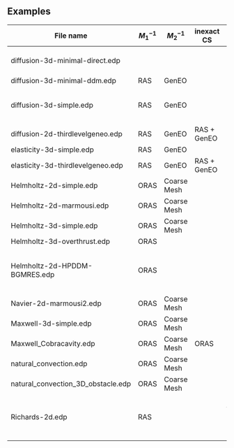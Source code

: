 ## Examples

| File name                          | $M^{-1}_1$ | $M^{-1}_2$  | inexact CS  | comments                                           |
| ---------------------------------- | ---------- | ----------- | ----------- | -------------------------------------------------- |
| diffusion-3d-minimal-direct.edp    |            |             |             | direct solver <br> MUMPS                           |
| diffusion-3d-minimal-ddm.edp       | RAS        | GenEO       |             |                                                    |
| diffusion-3d-simple.edp            | RAS        | GenEO       |             | comparison with <br> direct solver                 |
| diffusion-2d-thirdlevelgeneo.edp   | RAS        | GenEO       | RAS + GenEO |                                                    |
| elasticity-3d-simple.edp           | RAS        | GenEO       |             |                                                    |
| elasticity-3d-thirdlevelgeneo.edp  | RAS        | GenEO       | RAS + GenEO |                                                    |
| Helmholtz-2d-simple.edp            | ORAS       | Coarse Mesh |             |                                                    |
| Helmholtz-2d-marmousi.edp          | ORAS       | Coarse Mesh |             |                                                    |
| Helmholtz-3d-simple.edp            | ORAS       | Coarse Mesh |             |                                                    |
| Helmholtz-3d-overthrust.edp        | ORAS       |             |             |                                                    |
| Helmholtz-2d-HPDDM-BGMRES.edp      | ORAS       |             |             | multi-rhs <br> Block GMRES <br> with HPDDM         |
| Navier-2d-marmousi2.edp            | ORAS       | Coarse Mesh |             |                                                    |
| Maxwell-3d-simple.edp              | ORAS       | Coarse Mesh |             |                                                    |
| Maxwell_Cobracavity.edp            | ORAS       | Coarse Mesh | ORAS        |                                                    |
| natural_convection.edp             | ORAS       | Coarse Mesh |             | nonlinear                                          |
| natural_convection_3D_obstacle.edp | ORAS       | Coarse Mesh |             | nonlinear                                          |
| Richards-2d.edp                    | RAS        |             |             | nonlinear <br> time dependent <br> mesh adaptation |
